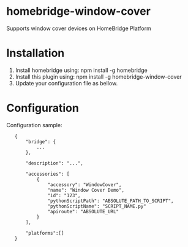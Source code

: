 # homebridge-window-cover

Supports window cover devices on HomeBridge Platform

# Installation

1. Install homebridge using: npm install -g homebridge
2. Install this plugin using: npm install -g homebridge-window-cover
3. Update your configuration file as bellow.

# Configuration

Configuration sample:

 ```
    {
        "bridge": {
            ...
        },
        
        "description": "...",

        "accessories": [
            {
                "accessory": "WindowCover",
                "name": "Window Cover Demo",
                "id": "123",
                "pythonScriptPath": "ABSOLUTE_PATH_TO_SCRIPT",
                "pythonScriptName": "SCRIPT_NAME.py"
                "apiroute": "ABSOLUTE_URL"
            }
        ],

        "platforms":[]
    }
```